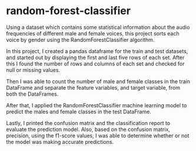 # random-forest-classifier
 Using a dataset which contains some statistical information about the audio frequencies of different male and female voices, this project sorts each voice by gender using the RandomForestClassifier algorithm.

 In this project, I created a pandas dataframe for the train and test datasets, and started out by displaying the first and last five rows of each set. After this I found the number of rows and columns of each set and checked for null or missing values.

Then I was able to count the number of male and female classes in the train DataFrame and separate the feature variables, and target variable, from both the DataFrames.

After that, I applied the RandomForestClassifier machine learning model to predict the males and female classes in the test DataFrame.

Lastly, I printed the confusion matrix and the classification report to evaluate the prediction model. Also, based on the confusion matrix, precision, using the f1-score values, I was able to determine whether or not the model was making accurate predictions.
